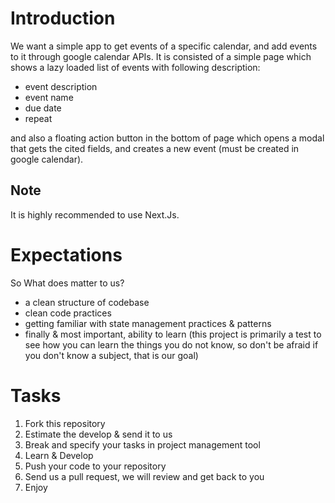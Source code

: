 # Introduction
We want a simple app to get events of a specific calendar, and add events to it through google calendar APIs. It is consisted of a simple page which shows a lazy loaded list of events with following description:

- event description
- event name
- due date
- repeat

and also a floating action button in the bottom of page which opens a modal that gets the cited fields, and creates a new event (must be created in google calendar).

## Note
It is highly recommended to use Next.Js.

# Expectations
So What does matter to us?

- a clean structure of codebase
- clean code practices
- getting familiar with state management practices & patterns
- finally & most important, ability to learn (this project is primarily a test to see how you can learn the things you do not know, so don't be afraid if you don't know a subject, that is our goal)

# Tasks
1. Fork this repository
2. Estimate the develop & send it to us
3. Break and specify your tasks in project management tool
4. Learn & Develop
5. Push your code to your repository
6. Send us a pull request, we will review and get back to you
7. Enjoy
